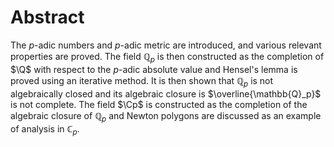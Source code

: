 # Abstract
The $p$-adic numbers and $p$-adic metric are introduced, and various relevant properties are proved. 
The field $\mathbb{Q}_p$ is then constructed as the completion of $\Q$ with respect to the $p$-adic absolute value and Hensel's lemma is proved using an iterative method.
It is then shown that $\mathbb{Q}_p$ is not algebraically closed and its algebraic closure is $\overline{\mathbb{Q}_p}$ is not complete.
The field $\Cp$ is constructed as the completion of the algebraic closure of $\mathbb{Q}_p$ and Newton polygons are discussed as an example of analysis in $\mathbb{C}_p$.

